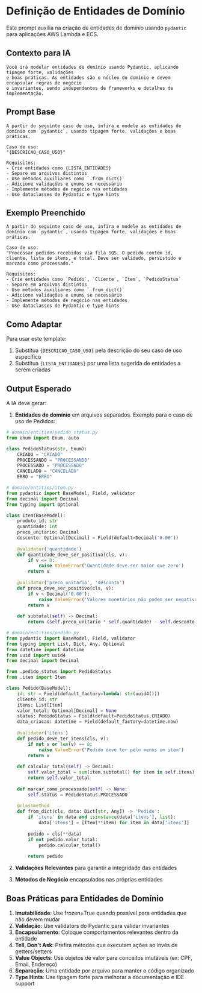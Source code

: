 # Definição de Entidades de Domínio

Este prompt auxilia na criação de entidades de domínio usando `pydantic` para aplicações AWS Lambda e ECS.

## Contexto para IA

```
Você irá modelar entidades de domínio usando Pydantic, aplicando tipagem forte, validações
e boas práticas. As entidades são o núcleo do domínio e devem encapsular regras de negócio
e invariantes, sendo independentes de frameworks e detalhes de implementação.
```

## Prompt Base

```
A partir do seguinte caso de uso, infira e modele as entidades de domínio com `pydantic`, usando tipagem forte, validações e boas práticas.

Caso de uso:
"{DESCRICAO_CASO_USO}"

Requisitos:
- Crie entidades como {LISTA_ENTIDADES}
- Separe em arquivos distintos
- Use métodos auxiliares como `.from_dict()`
- Adicione validações e enums se necessário
- Implemente métodos de negócio nas entidades
- Use dataclasses de Pydantic e type hints
```

## Exemplo Preenchido

```
A partir do seguinte caso de uso, infira e modele as entidades de domínio com `pydantic`, usando tipagem forte, validações e boas práticas.

Caso de uso:
"Processar pedidos recebidos via fila SQS. O pedido contém id, cliente, lista de itens, e total. Deve ser validado, persistido e marcado como processado."

Requisitos:
- Crie entidades como `Pedido`, `Cliente`, `Item`, `PedidoStatus`
- Separe em arquivos distintos
- Use métodos auxiliares como `.from_dict()`
- Adicione validações e enums se necessário
- Implemente métodos de negócio nas entidades
- Use dataclasses de Pydantic e type hints
```

## Como Adaptar

Para usar este template:

1. Substitua `{DESCRICAO_CASO_USO}` pela descrição do seu caso de uso específico
2. Substitua `{LISTA_ENTIDADES}` por uma lista sugerida de entidades a serem criadas

## Output Esperado

A IA deve gerar:

1. **Entidades de domínio** em arquivos separados. Exemplo para o caso de uso de Pedidos:

```python
# domain/entities/pedido_status.py
from enum import Enum, auto

class PedidoStatus(str, Enum):
    CRIADO = "CRIADO"
    PROCESSANDO = "PROCESSANDO"
    PROCESSADO = "PROCESSADO"
    CANCELADO = "CANCELADO"
    ERRO = "ERRO"
```

```python
# domain/entities/item.py
from pydantic import BaseModel, Field, validator
from decimal import Decimal
from typing import Optional

class Item(BaseModel):
    produto_id: str
    quantidade: int
    preco_unitario: Decimal
    desconto: Optional[Decimal] = Field(default=Decimal('0.00'))
    
    @validator('quantidade')
    def quantidade_deve_ser_positiva(cls, v):
        if v <= 0:
            raise ValueError('Quantidade deve ser maior que zero')
        return v
        
    @validator('preco_unitario', 'desconto')
    def preco_deve_ser_positivo(cls, v):
        if v < Decimal('0.00'):
            raise ValueError('Valores monetários não podem ser negativos')
        return v
        
    def subtotal(self) -> Decimal:
        return (self.preco_unitario * self.quantidade) - self.desconto
```

```python
# domain/entities/pedido.py
from pydantic import BaseModel, Field, validator
from typing import List, Dict, Any, Optional
from datetime import datetime
from uuid import uuid4
from decimal import Decimal

from .pedido_status import PedidoStatus
from .item import Item

class Pedido(BaseModel):
    id: str = Field(default_factory=lambda: str(uuid4()))
    cliente_id: str
    itens: List[Item]
    valor_total: Optional[Decimal] = None
    status: PedidoStatus = Field(default=PedidoStatus.CRIADO)
    data_criacao: datetime = Field(default_factory=datetime.now)
    
    @validator('itens')
    def pedido_deve_ter_itens(cls, v):
        if not v or len(v) == 0:
            raise ValueError('Pedido deve ter pelo menos um item')
        return v
        
    def calcular_total(self) -> Decimal:
        self.valor_total = sum(item.subtotal() for item in self.itens)
        return self.valor_total
        
    def marcar_como_processado(self) -> None:
        self.status = PedidoStatus.PROCESSADO
        
    @classmethod
    def from_dict(cls, data: Dict[str, Any]) -> 'Pedido':
        if 'itens' in data and isinstance(data['itens'], list):
            data['itens'] = [Item(**item) for item in data['itens']]
        
        pedido = cls(**data)
        if not pedido.valor_total:
            pedido.calcular_total()
            
        return pedido
```

2. **Validações Relevantes** para garantir a integridade das entidades

3. **Métodos de Negócio** encapsulados nas próprias entidades

## Boas Práticas para Entidades de Domínio

1. **Imutabilidade**: Use frozen=True quando possível para entidades que não devem mudar
2. **Validação**: Use validators do Pydantic para validar invariantes
3. **Encapsulamento**: Coloque comportamentos relevantes dentro da entidade
4. **Tell, Don't Ask**: Prefira métodos que executam ações ao invés de getters/setters
5. **Value Objects**: Use objetos de valor para conceitos imutáveis (ex: CPF, Email, Endereço)
6. **Separação**: Uma entidade por arquivo para manter o código organizado
7. **Type Hints**: Use tipagem forte para melhorar a documentação e IDE support 